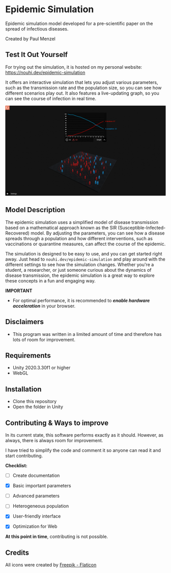 # Epidemic Simulation

Epidemic simulation model developed for a pre-scientific paper on the spread of infectious diseases.

Created by Paul Menzel

## Test It Out Yourself

For trying out the simulation, it is hosted on my personal website: https://nouhi.dev/epidemic-simulation

It offers an interactive simulation that lets you adjust various parameters, such as the transmission rate and the population size, so you can see how different scenarios play out. It also features a live-updating graph, so you can see the course of infection in real time.

<picture>
  <img src="https://github.com/NouhiDev/assets/blob/main/example.png?raw=true" width="1280px">
</picture>

## Model Description

The epidemic simulation uses a simplified model of disease transmission based on a mathematical approach known as the SIR (Susceptible-Infected-Recovered) model. By adjusting the parameters, you can see how a disease spreads through a population and how different interventions, such as vaccinations or quarantine measures, can affect the course of the epidemic.

The simulation is designed to be easy to use, and you can get started right away. Just head to `nouhi.dev/epidemic-simulation` and play around with the different settings to see how the simulation changes. Whether you're a student, a researcher, or just someone curious about the dynamics of disease transmission, the epidemic simulation is a great way to explore these concepts in a fun and engaging way.

**IMPORTANT**
- For optimal performance, it is recommended to ***enable hardware acceleration*** in your browser.

## Disclaimers
- This program was written in a limited amount of time and therefore has lots of room for improvement.

## Requirements
- Unity 2020.3.30f1 or higher
- WebGL

## Installation
- Clone this repository
- Open the folder in Unity

## Contributing & Ways to improve

In its current state, this software performs exactly as it should. However, as always, there is always room for improvement.

I have tried to simplify the code and comment it so anyone can read it and start contributing.

**Checklist:**
- [ ] Create documentation
- [x] Basic important parameters
- [ ] Advanced parameters
- [ ] Heterogeneous  population
- [x] User-friendly interface
- [x] Optimization for Web


**At this point in time**, contributing is not possible.

## Credits
All icons were created by [Freepik - Flaticon](https://www.flaticon.com/free-icons)
